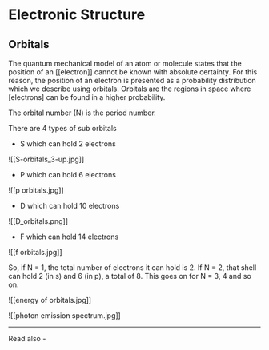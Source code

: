 # Electronic Structure

## Orbitals

The quantum mechanical model of an atom or molecule states that the position of an [[electron]] cannot be known with absolute certainty. For this reason, the position of an electron is presented as a probability distribution which we describe using orbitals. Orbitals are the regions in space where [electrons] can be found in a higher probability. 

The orbital number (N) is the period number.

There are 4 types of sub orbitals 

- S which can hold 2 electrons

![[S-orbitals_3-up.jpg]]

- P which can hold 6 electrons

![[p orbitals.jpg]]

- D which can hold 10 electrons

![[D_orbitals.png]]

- F which can hold 14 electrons

![[f orbitals.jpg]]

So, if N = 1, the total number of electrons it can hold is 2. If N = 2, that shell can hold 2 (in s) and 6 (in p), a total of 8. This goes on for N = 3, 4 and so on.

![[energy of orbitals.jpg]]

![[photon emission spectrum.jpg]]



---
Read also - 